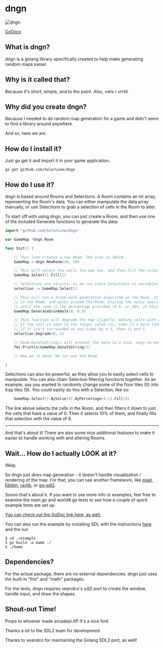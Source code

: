 
# dngn

![dngn](https://user-images.githubusercontent.com/4733521/47975754-fadd6e80-e063-11e8-932c-f05d8110eddf.gif)

[GoDocs](https://godoc.org/github.com/SolarLune/dngn)

## What is dngn?

dngn is a golang library specifically created to help make generating random maps easier.

## Why is it called that?

Because it's short, simple, and to the point. Also, vwls r vrrtd.

## Why did you create dngn?

Because I needed to do random map generation for a game and didn't seem to find a library around anywhere.

And so, here we are.

## How do I install it?

Just go get it and import it in your game application.

`go get github.com/SolarLune/dngn`

## How do I use it?

dngn is based around Rooms and Selections. A Room contains an int array, representing the Room's data. You can either manipulate the data array manually, or use Selections to grab a selection of cells in the Room to alter. 

To start off with using dngn, you can just create a Room, and then use one of the included Generate functions to generate the data:

```go
import "github.com/SolarLune/dngn"

var GameMap *dngn.Room

func Init() {

    // This line creates a new Room. The size is 10x10.
    GameMap = dngn.NewRoom(10, 10)

    // This will select the cells the map has, and then fill the selection with "1"s.
    GameMap.Select().Fill(1)

    // Selections are structs, so we can store Selections in variables to store the "view" of the data.
    selection := GameMap.Select()

    // This will run a drunk-walk generation algorithm on the Room. It starts at a random point
    // in the Room, and walks around the Room, placing the value specified (0, in this case)
    // until the room is the percentage provided (0.5, or 50%, in this case) filled.
    GameMap.GenerateDrunkWalk(0, 0.5)

    // This function will degrade the map slightly, making cells with a 0 in them randomly turn into a cell with a 1 in it.
    // If the cell is next to the target value (1), then it's more likely to turn into a 1.
    // If it isn't surrounded on any sides by a 1, then it won't.
    selection.Degrade(0, 1)

    // Room.DataToString() will present the data in a nice, easy-to-understand visual format, useful when debugging.
    fmt.Println(GameMap.DataToString())

    // Now we're done! We can use the Room.

}

```

Selections can also be powerful, as they allow you to easily select cells to manipulate. You can also chain Selection filtering functions together. As an example, say you wanted to randomly change some of the floor tiles (0) into trap tiles (9). You could easily do this with a Selection, like so:

```go
    GameMap.Select().ByValue(0).ByPercentage(0.1).Fill(9)
```

The line above selects the cells in the Room, and then filters it down to just the cells that have a value of 0. Then it selects 10% of them, and finally fills that selection with the value of 9.

---

And that's about it! There are also some nice additional features to make it easier to handle working with and altering Rooms.

## Wait... How do I actually LOOK at it?

Welp.

So dngn just does map generation - it doesn't handle visualization / rendering of the map. For that, you can use another framework, like [pixel](https://github.com/faiface/pixel), [Ebiten](https://github.com/hajimehoshi/ebiten), [raylib](https://github.com/gen2brain/raylib-go), or [go-sdl2](https://github.com/veandco/go-sdl2).

Soooo that's about it. If you want to see more info or examples, feel free to examine the main.go and world#.go tests to see how a couple of quick example tests are set up.

[You can check out the GoDoc link here, as well.](https://godoc.org/github.com/SolarLune/dngn)

You can also run the example by installing SDL with the instructions [here](https://github.com/veandco/go-sdl2#requirements)
and the run

```
$ cd ./example
$ go build -o Game ./
$ ./Game
```

## Dependencies?

For the actual package, there are no external dependencies. dngn just uses the built-in "fmt" and "math" packages.

For the tests, dngn requires veandco's sdl2 port to create the window, handle input, and draw the shapes.

## Shout-out Time!

Props to whoever made arcadepi.ttf! It's a nice font.

Thanks a lot to the SDL2 team for development.

Thanks to veandco for maintaining the Golang SDL2 port, as well!
